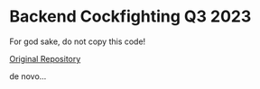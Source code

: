 # Backend Cockfighting Q3 2023

For god sake, do not copy this code!

[Original Repository](https://github.com/lucaswilliameufrasio/backend-cockfighting-q3-2023)

de novo...
